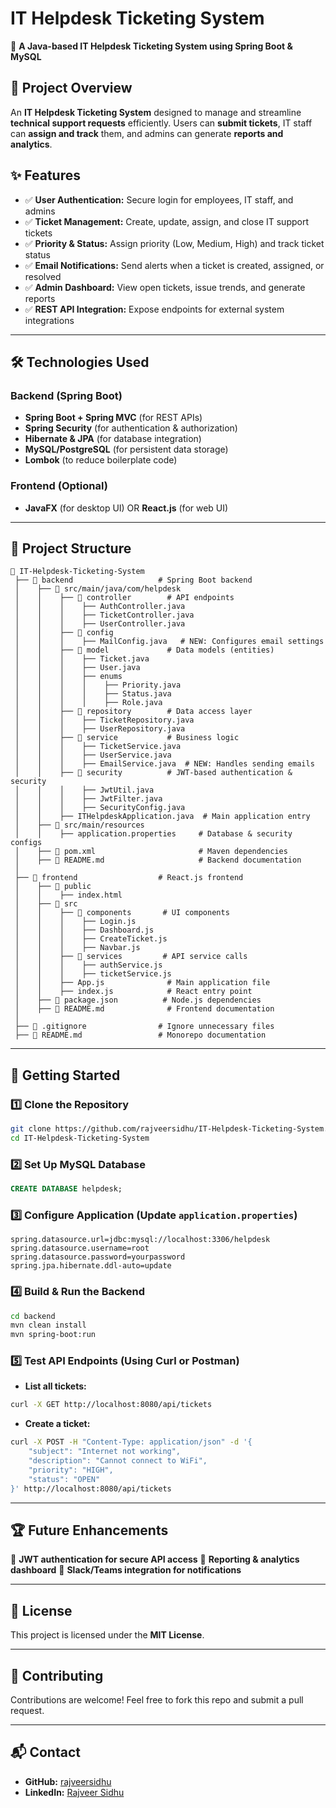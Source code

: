 # IT Helpdesk Ticketing System

🚀 **A Java-based IT Helpdesk Ticketing System using Spring Boot & MySQL**

## 📌 Project Overview
An **IT Helpdesk Ticketing System** designed to manage and streamline **technical support requests** efficiently. Users can **submit tickets**, IT staff can **assign and track** them, and admins can generate **reports and analytics**.

## ✨ Features
- ✅ **User Authentication:** Secure login for employees, IT staff, and admins
- ✅ **Ticket Management:** Create, update, assign, and close IT support tickets
- ✅ **Priority & Status:** Assign priority (Low, Medium, High) and track ticket status
- ✅ **Email Notifications:** Send alerts when a ticket is created, assigned, or resolved
- ✅ **Admin Dashboard:** View open tickets, issue trends, and generate reports
- ✅ **REST API Integration:** Expose endpoints for external system integrations

---

## 🛠️ Technologies Used
### **Backend (Spring Boot)**
- **Spring Boot + Spring MVC** (for REST APIs)
- **Spring Security** (for authentication & authorization)
- **Hibernate & JPA** (for database integration)
- **MySQL/PostgreSQL** (for persistent data storage)
- **Lombok** (to reduce boilerplate code)

### **Frontend (Optional)**
- **JavaFX** (for desktop UI) OR **React.js** (for web UI)

---
## 📂 Project Structure
```
📂 IT-Helpdesk-Ticketing-System
 ├── 📂 backend                   # Spring Boot backend
 │    ├── 📂 src/main/java/com/helpdesk
 │    │    ├── 📂 controller        # API endpoints
 │    │    │    ├── AuthController.java
 │    │    │    ├── TicketController.java
 │    │    │    ├── UserController.java
 │    │    ├── 📂 config
 │    │    │    ├── MailConfig.java   # NEW: Configures email settings
 │    │    ├── 📂 model             # Data models (entities)
 │    │    │    ├── Ticket.java
 │    │    │    ├── User.java
 │    │    │    ├── enums
 │    │    │    │    ├── Priority.java
 │    │    │    │    ├── Status.java
 │    │    │    │    ├── Role.java
 │    │    ├── 📂 repository        # Data access layer
 │    │    │    ├── TicketRepository.java
 │    │    │    ├── UserRepository.java
 │    │    ├── 📂 service           # Business logic
 │    │    │    ├── TicketService.java
 │    │    │    ├── UserService.java
 │    │    │    ├── EmailService.java  # NEW: Handles sending emails
 │    │    ├── 📂 security          # JWT-based authentication & security
 │    │    │    ├── JwtUtil.java
 │    │    │    ├── JwtFilter.java
 │    │    │    ├── SecurityConfig.java
 │    │    ├── ITHelpdeskApplication.java  # Main application entry
 │    ├── 📂 src/main/resources
 │    │    ├── application.properties     # Database & security configs
 │    ├── 📄 pom.xml                       # Maven dependencies
 │    ├── 📄 README.md                     # Backend documentation
 │
 ├── 📂 frontend                  # React.js frontend
 │    ├── 📂 public
 │    │    ├── index.html
 │    ├── 📂 src
 │    │    ├── 📂 components       # UI components
 │    │    │    ├── Login.js
 │    │    │    ├── Dashboard.js
 │    │    │    ├── CreateTicket.js
 │    │    │    ├── Navbar.js
 │    │    ├── 📂 services         # API service calls
 │    │    │    ├── authService.js
 │    │    │    ├── ticketService.js
 │    │    ├── App.js              # Main application file
 │    │    ├── index.js            # React entry point
 │    ├── 📄 package.json          # Node.js dependencies
 │    ├── 📄 README.md              # Frontend documentation
 │
 ├── 📄 .gitignore                # Ignore unnecessary files
 ├── 📄 README.md                 # Monorepo documentation
```
---

## 🚀 Getting Started
### 1️⃣ **Clone the Repository**
```bash
git clone https://github.com/rajveersidhu/IT-Helpdesk-Ticketing-System.git
cd IT-Helpdesk-Ticketing-System
```

### 2️⃣ **Set Up MySQL Database**
```sql
CREATE DATABASE helpdesk;
```

### 3️⃣ **Configure Application** (Update `application.properties`)
```properties
spring.datasource.url=jdbc:mysql://localhost:3306/helpdesk
spring.datasource.username=root
spring.datasource.password=yourpassword
spring.jpa.hibernate.ddl-auto=update
```

### 4️⃣ **Build & Run the Backend**
```bash
cd backend
mvn clean install
mvn spring-boot:run
```

### 5️⃣ **Test API Endpoints** (Using Curl or Postman)
- **List all tickets:**
```bash
curl -X GET http://localhost:8080/api/tickets
```
- **Create a ticket:**
```bash
curl -X POST -H "Content-Type: application/json" -d '{
    "subject": "Internet not working",
    "description": "Cannot connect to WiFi",
    "priority": "HIGH",
    "status": "OPEN"
}' http://localhost:8080/api/tickets
```

---

## 🏆 Future Enhancements
📌 **JWT authentication for secure API access**
📌 **Reporting & analytics dashboard**
📌 **Slack/Teams integration for notifications**

---

## 📜 License
This project is licensed under the **MIT License**.

---

## 🤝 Contributing
Contributions are welcome! Feel free to fork this repo and submit a pull request.

---

## 📬 Contact
- **GitHub:** [rajveersidhu](https://github.com/rajveersidhu)
- **LinkedIn:** [Rajveer Sidhu](https://linkedin.com/in/rajveer-sidhu)
